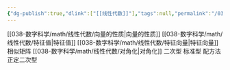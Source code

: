 ```yaml
---
{"dg-publish":true,"dlink":["[[线性代数]]"],"tags":null,"permalink":"/038-数字科学/math/线性代数/相似矩阵及二次型/","dgPassFrontmatter":true}
---
```



[[038-数字科学/math/线性代数/向量的性质\|向量的性质]]
[[038-数字科学/math/线性代数/特征值\|特征值]]
[[038-数字科学/math/线性代数/特征向量\|特征向量]]
相似矩阵
[[038-数字科学/math/线性代数/对角化\|对角化]]
二次型
标准型
配方法
正定二次型